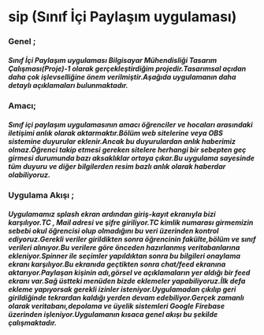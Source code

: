 # sip (Sınıf İçi Paylaşım uygulaması)
### Genel ; 
##### Sınıf İçi Paylaşım uygulaması Bilgisayar Mühendisliği Tasarım Çalışması(Proje)-1 olarak gerçekleştirdiğim projedir.Tasarımsal açıdan daha çok işlevselliğine önem verilmiştir.Aşağıda uygulamanın daha detaylı açıklamaları bulunmaktadır.
### Amacı;
##### Sınıf içi paylaşım uygulamasının amacı öğrenciler ve hocaları arasındaki iletişimi anlık olarak aktarmaktır.Bölüm web sitelerine veya OBS sistemine duyurular eklenir.Ancak bu duyurulardan anlık haberimiz olmaz.Öğrenci takip etmesi gereken sitelere herhangi bir sebepten geç girmesi durumunda bazı aksaklıklar ortaya çıkar.Bu uygulama sayesinde tüm duyuru ve diğer bilgilerden resim bazlı anlık olarak haberdar olabiliyoruz.
### Uygulama Akışı ; 
##### Uygulamamız splash ekran ardından giriş-kayıt ekranıyla bizi karşılıyor.TC , Mail adresi ve şifre giriliyor.TC kimlik numarası girmemizin sebebi okul öğrencisi olup olmadığını bu veri üzerinden kontrol ediyoruz.Gerekli veriler girildikten sonra öğrencinin fakülte,bölüm ve sınıf verileri alınıyor.Bu verilere göre önceden hazırlanmış veritabanlarına ekleniyor.Spinner ile seçimler yapıldıktan sonra bu bilgileri onaylama ekranı karşılıyor.Bu ekranıda geçtikten sonra chat/feed ekranına aktarıyor.Paylaşan kişinin adı,görsel ve açıklamaların yer aldığı bir feed ekranı var.Sağ üstteki menüden bizde eklemeler yapabiliyoruz.İlk defa ekleme yapıyorsak gerekli izinler isteniyor.Uygulamadan çıkılıp geri girildiğinde tekrardan kaldığı yerden devam edebiliyor.Gerçek zamanlı olarak veritabanı,depolama ve üyelik sistemleri Google Firebase üzerinden işleniyor.Uygulamanın kısaca genel akışı bu şekilde çalışmaktadır.
